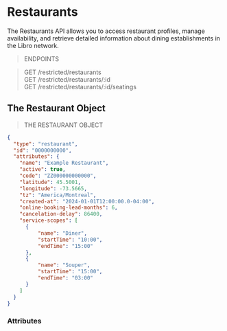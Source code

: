 # Restaurants

The Restaurants API allows you to access restaurant profiles, manage availability, and retrieve detailed information about dining establishments in the Libro network.

> ENDPOINTS

> <span class="method get">GET</span> /restricted/restaurants <br>
> <span class="method get">GET</span> /restricted/restaurants/:id <br>
> <span class="method get">GET</span> /restricted/restaurants/:id/seatings

## The Restaurant Object

> THE RESTAURANT OBJECT

```json
{
  "type": "restaurant",
  "id": "0000000000",
  "attributes": {
    "name": "Example Restaurant",
    "active": true,
    "code": "ZZ000000000000",
    "latitude": 45.5001,
    "longitude": -73.5665,
    "tz": "America/Montreal",
    "created-at": "2024-01-01T12:00:00.0-04:00",
    "online-booking-lead-months": 6,
    "cancelation-delay": 86400,
    "service-scopes": [
      {
          "name": "Diner",
          "startTime": "10:00",
          "endTime": "15:00"
      },
      {
          "name": "Souper",
          "startTime": "15:00",
          "endTime": "03:00"
      }
    ]
  }
}
```

### Attributes

<span class="dynamic-attributes" data-attr-type="restaurant"></span>
